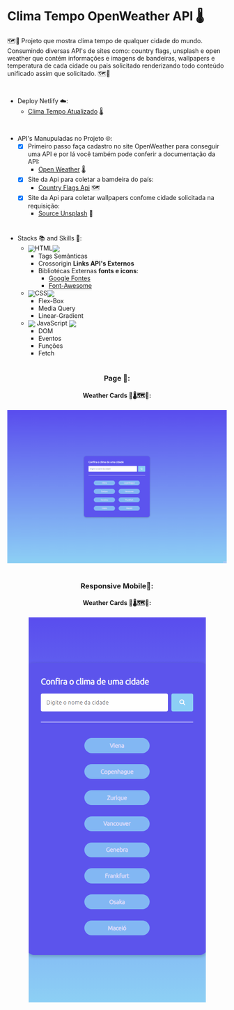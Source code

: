 # Clima Tempo OpenWeather API 🌡️ 

🗺️🧭 Projeto que mostra clima tempo de qualquer cidade do mundo. Consumindo diversas API's de sites como: country flags, unsplash e open weather que contém informações e imagens de bandeiras, wallpapers e temperatura de cada cidade ou pais solicitado renderizando todo conteúdo unificado assim que solicitado. 🗺️🧭
#
* Deploy Netlify ☁️:
  * [Clima Tempo Atualizado](https://climatempo-bn.netlify.app/) 🌡️ 
#

* API's Manupuladas no Projeto 🌐:
    * [x] Primeiro passo faça cadastro no site OpenWeather para conseguir uma API e por lá você também pode conferir a documentação da API:
        * [Open Weather](https://openweathermap.org/) 🌡️ 
    * [x] Site da Api para coletar a bamdeira do país:
      * [Country Flags Api](https://countryflagsapi.com) 🗺️
    * [x] Site da Api para coletar wallpapers confome cidade solicitada na requisição:
       * [Source Unsplash](https://source.unsplash.com) 🧭    
#

* Stacks 📚 and Skills 🧠:
    * <img align='center' width='30' src="https://cdn.jsdelivr.net/gh/devicons/devicon/icons/html5/html5-original-wordmark.svg" />HTML<img align='center' width='30' src="https://cdn.jsdelivr.net/gh/devicons/devicon/icons/html5/html5-original-wordmark.svg" />
        * Tags Semânticas
        * Crossorigin __**Links API's Externos**__
        * Bibliotécas Externas __**fonts e icons**__:
            * [Google Fontes](https://fonts.googleapis.com)
            * [Font-Awesome](https://cdnjs.cloudflare.com/ajax/libs/font-awesome/6.2.0/css/all.min.css)
    * <img width='30' align='center' src="https://cdn.jsdelivr.net/gh/devicons/devicon/icons/css3/css3-original-wordmark.svg" />CSS<img align='center' width='30' src="https://cdn.jsdelivr.net/gh/devicons/devicon/icons/css3/css3-original-wordmark.svg" />
        * Flex-Box
        * Media Query
        * Linear-Gradient
    * <img width='30' align='center' src="https://cdn.jsdelivr.net/gh/devicons/devicon/icons/javascript/javascript-original.svg" /> JavaScript <img width='30' align='center' src="https://cdn.jsdelivr.net/gh/devicons/devicon/icons/javascript/javascript-original.svg" />
        * DOM
        * Eventos
        * Funções
        * Fetch    
#
<div align='center'>
<h3>Page 📑:</h3>
<h4>Weather Cards 🎴🌡️🗺️🧭:</h3>
<img src="./assets/image/climatempo.gif"/>
</div>

#
<div align='center'>
<h3>Responsive Mobile📲:</h3>
<h4>Weather Cards 🎴🌡️🗺️🧭:</h3>
<img src="./assets/image/climatempomobile.gif"/>
</div>

#
